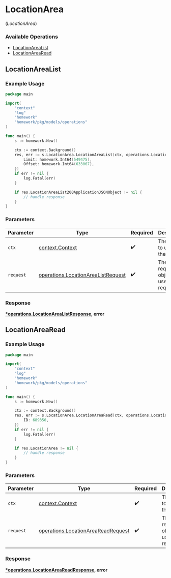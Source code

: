 # LocationArea
(*LocationArea*)

### Available Operations

* [LocationAreaList](#locationarealist)
* [LocationAreaRead](#locationarearead)

## LocationAreaList

### Example Usage

```go
package main

import(
	"context"
	"log"
	"homework"
	"homework/pkg/models/operations"
)

func main() {
    s := homework.New()

    ctx := context.Background()
    res, err := s.LocationArea.LocationAreaList(ctx, operations.LocationAreaListRequest{
        Limit: homework.Int64(549475),
        Offset: homework.Int64(633067),
    })
    if err != nil {
        log.Fatal(err)
    }

    if res.LocationAreaList200ApplicationJSONObject != nil {
        // handle response
    }
}
```

### Parameters

| Parameter                                                                                | Type                                                                                     | Required                                                                                 | Description                                                                              |
| ---------------------------------------------------------------------------------------- | ---------------------------------------------------------------------------------------- | ---------------------------------------------------------------------------------------- | ---------------------------------------------------------------------------------------- |
| `ctx`                                                                                    | [context.Context](https://pkg.go.dev/context#Context)                                    | :heavy_check_mark:                                                                       | The context to use for the request.                                                      |
| `request`                                                                                | [operations.LocationAreaListRequest](../../models/operations/locationarealistrequest.md) | :heavy_check_mark:                                                                       | The request object to use for the request.                                               |


### Response

**[*operations.LocationAreaListResponse](../../models/operations/locationarealistresponse.md), error**


## LocationAreaRead

### Example Usage

```go
package main

import(
	"context"
	"log"
	"homework"
	"homework/pkg/models/operations"
)

func main() {
    s := homework.New()

    ctx := context.Background()
    res, err := s.LocationArea.LocationAreaRead(ctx, operations.LocationAreaReadRequest{
        ID: 689350,
    })
    if err != nil {
        log.Fatal(err)
    }

    if res.LocationArea != nil {
        // handle response
    }
}
```

### Parameters

| Parameter                                                                                | Type                                                                                     | Required                                                                                 | Description                                                                              |
| ---------------------------------------------------------------------------------------- | ---------------------------------------------------------------------------------------- | ---------------------------------------------------------------------------------------- | ---------------------------------------------------------------------------------------- |
| `ctx`                                                                                    | [context.Context](https://pkg.go.dev/context#Context)                                    | :heavy_check_mark:                                                                       | The context to use for the request.                                                      |
| `request`                                                                                | [operations.LocationAreaReadRequest](../../models/operations/locationareareadrequest.md) | :heavy_check_mark:                                                                       | The request object to use for the request.                                               |


### Response

**[*operations.LocationAreaReadResponse](../../models/operations/locationareareadresponse.md), error**

